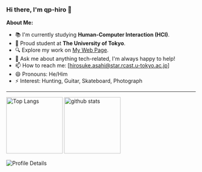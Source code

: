 ### Hi there, I'm qp-hiro 👋

**About Me:**
- 📚 I'm currently studying **Human-Computer Interaction (HCI)**.
- 🏫 Proud student at **The University of Tokyo**.
- 🔍 Explore my work on [My Web Page](https://qp-hiro.github.io/Homepage/).
- 💬 Ask me about anything tech-related, I'm always happy to help!
- 📫 How to reach me: [hirosuke.asahi@star.rcast.u-tokyo.ac.jp]
- 😄 Pronouns: He/Him
- ⚡ Interest: Hunting, Guitar, Skateboard, Photograph

---

<p align="left"> 
  <img alt="Top Langs" height="150px" src="https://github-readme-stats.vercel.app/api/top-langs/?username=qp-hiro&layout=compact&show_icons=true&theme=onedark" />
  <img alt="github stats" height="150px" src="https://github-readme-stats.vercel.app/api?username=qp-hiro&theme=onedark&show_icons=ture" />
</p>

![Profile Details](https://github-profile-summary-cards.vercel.app/api/cards/profile-details?username=qp-hiro&theme=dracula)